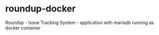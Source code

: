 # roundup-docker
Roundup - Issue Tracking System - application with mariadb running as docker container
